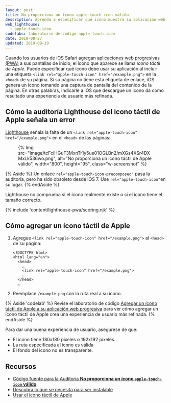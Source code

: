 ```yaml
---
layout: post
title: No proporciona un ícono apple-touch-icon válido
description: Aprenda a especificar qué icono muestra su aplicación web progresiva en las pantallas de inicio de iOS.
web_lighthouse:
  - apple-touch-icon
codelabs: laboratorio-de-código-apple-touch-icon
date: 2019-08-27
updated: 2019-09-19
---
```


Cuando los usuarios de iOS Safari agregan [aplicaciones web progresivas (PWA)](/discover-installable) a sus pantallas de inicio, el ícono que aparece se llama *ícono táctil de Apple*. Puede especificar qué ícono debe usar su aplicación al incluir una etiqueta `<link rel="apple-touch-icon" href="/example.png">` en la `<head>` de su página. Si su página no tiene esta etiqueta de enlace, iOS genera un icono tomando una captura de pantalla del contenido de la página. En otras palabras, indicarle a iOS que descargue un icono da como resultado una experiencia de usuario más refinada.

## Cómo la auditoría Lighthouse del icono táctil de Apple señala un error

[Lighthouse](https://developers.google.com/web/tools/lighthouse/) señala la falta de un `<link rel="apple-touch-icon" href="/example.png">` en el `<head>` de las páginas:

<figure class="w-figure">{% Img src="image/tcFciHGuF3MxnTr1y5ue01OGLBn2/mXGs4XSr4DXMxLk536wo.png", alt="No proporciona un icono táctil de Apple válido", width="800", height="95", class="w-screenshot" %}</figure>

{% Aside %} Un enlace `rel="apple-touch-icon-precomposed"` pasa la auditoría, pero ha sido obsoleto desde iOS 7. Use `rel="apple-touch-icon"`en su lugar. {% endAside %}

Lighthouse no comprueba si el icono realmente existe o si el icono tiene el tamaño correcto.

{% include 'content/lighthouse-pwa/scoring.njk' %}

## Cómo agregar un ícono táctil de Apple

1. Agregue `<link rel="apple-touch-icon" href="/example.png">` al `<head>` de su página:

    ```html/4
    <!DOCTYPE html>
    <html lang="en">
      <head>
        …
        <link rel="apple-touch-icon" href="/example.png">
        …
      </head>
      …
    ```

2. Reemplace `/example.png` con la ruta real a su ícono.

{% Aside 'codelab' %} Revise el laboratorio de código [Agregar un ícono táctil de Apple a su aplicación web progresiva](/codelab-apple-touch-icon) para ver cómo agregar un ícono táctil de Apple crea una experiencia de usuario más refinada. {% endAside %}

Para dar una buena experiencia de usuario, asegúrese de que:

- El icono tiene 180x180 píxeles o 192x192 píxeles.
- La ruta especificada al icono es válida
- El fondo del icono no es transparente.

## Recursos

- [Código fuente para la Auditoría **No proporciona un ícono `apple-touch-icon` válido**](https://github.com/GoogleChrome/lighthouse/blob/master/lighthouse-core/audits/apple-touch-icon.js)
- [Descubra lo que se necesita para ser instalable](/install-criteria)
- <a href="https://webhint.io/docs/user-guide/hints/hint-apple-touch-icons/" rel="noreferrer">Usar el icono táctil de Apple</a>
